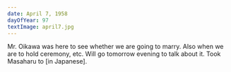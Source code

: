 ```yaml
---
date: April 7, 1958
dayOfYear: 97
textImage: april7.jpg
---
```

Mr. Oikawa was here to see whether we are going to marry. Also when we are to hold ceremony, etc. Will go tomorrow evening to talk about it. Took Masaharu to [in Japanese].
